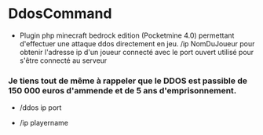 # DdosCommand
* Plugin php minecraft bedrock edition (Pocketmine 4.0) permettant d'effectuer une attaque ddos directement en jeu. /ip NomDuJoueur pour obtenir l'adresse ip d'un joueur connecté avec le port ouvert utilisé pour s'être connecté au serveur

### Je tiens tout de même à rappeler que le DDOS est passible de 150 000 euros d'ammende et de 5 ans d'emprisonnement.

- /ddos ip port

- /ip playername 
